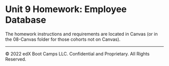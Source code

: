 # Unit 9 Homework: Employee Database

The homework instructions and requirements are located in Canvas (or in the 08-Canvas folder for those cohorts not on Canvas).

---

© 2022 edX Boot Camps LLC. Confidential and Proprietary. All Rights Reserved.
